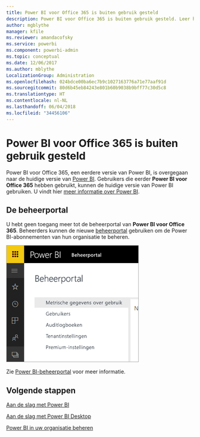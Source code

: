 ```yaml
---
title: Power BI voor Office 365 is buiten gebruik gesteld
description: Power BI voor Office 365 is buiten gebruik gesteld. Leer hoe u de huidige versie van Power BI kunt gebruiken en beheren.
author: mgblythe
manager: kfile
ms.reviewer: amandacofsky
ms.service: powerbi
ms.component: powerbi-admin
ms.topic: conceptual
ms.date: 12/06/2017
ms.author: mblythe
LocalizationGroup: Administration
ms.openlocfilehash: 024bdce00ba6ec7b9c1027163776a71e77aaf91d
ms.sourcegitcommit: 80d6b45eb84243e801b60b9038b9bff77c30d5c8
ms.translationtype: HT
ms.contentlocale: nl-NL
ms.lasthandoff: 06/04/2018
ms.locfileid: "34456106"
---
```

# <a name="power-bi-for-office-365-is-retired"></a>Power BI voor Office 365 is buiten gebruik gesteld
Power BI voor Office 365, een eerdere versie van Power BI, is overgegaan naar de huidige versie van [Power BI](https://powerbi.microsoft.com). Gebruikers die eerder **Power BI voor Office 365** hebben gebruikt, kunnen de huidige versie van Power BI gebruiken. U vindt hier [meer informatie over Power BI](service-get-started.md).

## <a name="the-admin-portal"></a>De beheerportal
U hebt geen toegang meer tot de beheerportal van **Power BI voor Office 365**. Beheerders kunnen de nieuwe [beheerportal](https://app.powerbi.com/admin-portal) gebruiken om de Power BI-abonnementen van hun organisatie te beheren.

![](media/service-admin-o365portal-retired/powerbi-admin-landing-page.png)

Zie [Power BI-beheerportal](service-admin-portal.md) voor meer informatie.

## <a name="next-steps"></a>Volgende stappen
[Aan de slag met Power BI](service-get-started.md)

[Aan de slag met Power BI Desktop](desktop-getting-started.md)

[Power BI in uw organisatie beheren](service-admin-administering-power-bi-in-your-organization.md)
